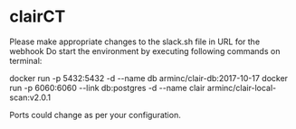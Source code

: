 # clairCT

Please make appropriate changes to the slack.sh file in URL for the webhook
Do start the environment by executing following commands on terminal:

docker run -p 5432:5432 -d --name db arminc/clair-db:2017-10-17
docker run -p 6060:6060 --link db:postgres -d --name clair arminc/clair-local-scan:v2.0.1


Ports could change as per your configuration.
